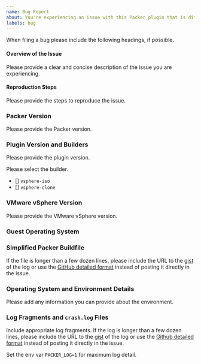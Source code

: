 ```yaml
---
name: Bug Report
about: You're experiencing an issue with this Packer plugin that is different than the documented behavior.
labels: bug
---
```


When filing a bug please include the following headings, if possible. 

<!--
Any example text in this template can be deleted.
-->

#### Overview of the Issue

Please provide a clear and concise description of the issue you are experiencing.

#### Reproduction Steps

Please provide the steps to reproduce the issue.

### Packer Version

Please provide the Packer version.

<!--
    From `packer version`

    Example:
     - 1.7.8
-->

### Plugin Version and Builders

Please provide the plugin version.

<!--
    Example:    
     - 1.0.2
-->

Please select the builder.

<!--
    Please check the builder(s) that applies to this issue using "[x]".
-->

- [] `vsphere-iso`
- [] `vsphere-clone`

### VMware vSphere Version

Please provide the VMware vSphere version.

<!--
    Examples:
     - 7.0 Update 2
     - 7.0.2
-->

### Guest Operating System

<!--
    The guest operating system(s) being built.

    Examples:
     - Ubuntu 20.04 LTS x64
-->

### Simplified Packer Buildfile

If the file is longer than a few dozen lines, please include the URL to the [gist](https://gist.github.com/) of the log or use the [GitHub detailed format](https://gist.github.com/ericclemmons/b146fe5da72ca1f706b2ef72a20ac39d) instead of posting it directly in the issue.

### Operating System and Environment Details

Please add any information you can provide about the environment.

<!--
    Example:
     - Operating System: macOS Big Sur (Intel)
-->

### Log Fragments and `crash.log` Files

Include appropriate log fragments. If the log is longer than a few dozen lines, please include the URL to the [gist](https://gist.github.com/) of the log or use the [Github detailed format](https://gist.github.com/ericclemmons/b146fe5da72ca1f706b2ef72a20ac39d) instead of posting it directly in the issue.

Set the env var `PACKER_LOG=1` for maximum log detail.